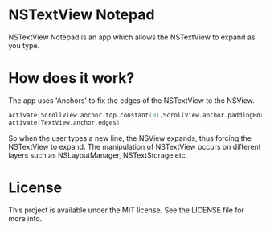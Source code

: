 # NSTextView Notepad
NSTextView Notepad is an app which allows the NSTextView to expand as you type.

# How does it work?
The app uses 'Anchors' to fix the edges of the NSTextView to the NSView. 
```Swift
activate(ScrollView.anchor.top.constant(0),ScrollView.anchor.paddingHorizontally(0))
activate(TextView.anchor.edges)
```
So when the user types a new line, the NSView expands, thus forcing the NSTextView to expand. 
The manipulation of NSTextView occurs on different layers such as NSLayoutManager, NSTextStorage etc. 

# License
This project is available under the MIT license. See the LICENSE file for more info.



